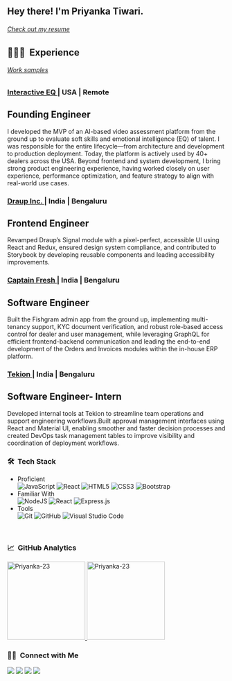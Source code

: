 <h2> Hey there! I'm Priyanka Tiwari. <h6><a href="https://drive.google.com/file/d/1Kdj9jQydQOjwnzfRDrpxwmXxFlXzQ0Ue/view?usp=sharing">Check out my resume</a></h6> </h2>

<h2> 👨🏻‍💻 &nbsp;Experience <h6><a href="https://drive.google.com/drive/folders/1T9zzy4hTKaR4nYv7lEpOLMuXE2ilX8Xh?usp=drive_link">Work samples</a></h6> </h2>
<h3> <a href="https://interactiveeq.com/">Interactive EQ </a> | USA | Remote</h3>
<h2>Founding Engineer</h2>
<section> I developed the MVP of an AI-based video assessment platform from the ground up to evaluate soft skills and emotional intelligence (EQ) of talent. I was responsible for the entire lifecycle—from architecture and development to production deployment. Today, the platform is actively used by 40+ dealers across the USA. Beyond frontend and system development, I bring strong product engineering experience, having worked closely on user experience, performance optimization, and feature strategy to align with real-world use cases. </section>
<h3> <a href="https://draup.com/">Draup Inc. </a> | India | Bengaluru</h3>
<h2>Frontend Engineer</h2>
<section> Revamped Draup’s Signal module with a pixel-perfect, accessible UI using React and Redux, ensured design system compliance, and contributed to Storybook by developing reusable components and leading accessibility improvements. </section>
<h3> <a href="https://www.captainfresh.in/">Captain Fresh </a> | India | Bengaluru</h3>
<h2>Software Engineer</h2>
<section> Built the Fishgram admin app from the ground up, implementing multi-tenancy support, KYC document verification, and robust role-based access control for dealer and user management, while leveraging GraphQL for efficient frontend-backend communication and leading the end-to-end development of the Orders and Invoices modules within the in-house ERP platform. </section>
<h3> <a href="https://tekion.com/">Tekion </a> | India | Bengaluru</h3>
<h2>Software Engineer- Intern</h2>
<section> Developed internal tools at Tekion to streamline team operations and support engineering workflows.Built approval management interfaces using React and Material UI, enabling smoother and faster decision processes and created DevOps task management tables to improve visibility and coordination of deployment workflows.</section>

<h3> 🛠 &nbsp;Tech Stack</h3>

- <section>Proficient</section>
  <img alt="JavaScript" src="https://img.shields.io/badge/javascript-%23323330.svg?style=for-the-badge&logo=javascript&logoColor=%23F7DF1E"/>
   <img alt="React" src="https://img.shields.io/badge/react-%2320232a.svg?style=for-the-badge&logo=react&logoColor=%2361DAFB"/>
    <img alt="HTML5" src="https://img.shields.io/badge/html5-%23E34F26.svg?style=for-the-badge&logo=html5&logoColor=white"/>
  <img alt="CSS3" src="https://img.shields.io/badge/css3-%231572B6.svg?style=for-the-badge&logo=css3&logoColor=white"/>
  <img alt="Bootstrap" src="https://img.shields.io/badge/bootstrap-%23563D7C.svg?style=for-the-badge&logo=bootstrap&logoColor=white"/>
- <section>Familiar With</section>
   <img alt="NodeJS" src="https://img.shields.io/badge/node.js-%2343853D.svg?style=for-the-badge&logo=node.js&logoColor=white"/>
  <img alt="React" src="https://img.shields.io/badge/react-%2320232a.svg?style=for-the-badge&logo=react&logoColor=%2361DAFB"/>
  <img alt="Express.js" src="https://img.shields.io/badge/express.js-%23404d59.svg?style=for-the-badge"/>
  
- <section>Tools</section>
  <img alt="Git" src="https://img.shields.io/badge/git-%23F05033.svg?style=for-the-badge&logo=git&logoColor=white"/>
  <img alt="GitHub" src="https://img.shields.io/badge/github-%23121011.svg?style=for-the-badge&logo=github&logoColor=white"/>
  <img alt="Visual Studio Code" src="https://img.shields.io/badge/VisualStudioCode-0078d7.svg?style=for-the-badge&logo=visual-studio-code&logoColor=white"/>


<br/>

<h3> 📈 &nbsp;GitHub Analytics </h3>


<a href="https://github.com/Priyanka-23">
  <img height="180em" src="https://github-readme-stats.vercel.app/api?username=Priyanka-23&show_icons=true&theme=merko&locale=en" alt="Priyanka-23" />
    
  <img height="180em" src="https://github-readme-stats.vercel.app/api/top-langs?username=Priyanka-23&show_icons=true&theme=tokyonight&locale=en&layout=compact" alt="Priyanka-23" />
</a>


<br/>

<h3> 🤝🏻 &nbsp;Connect with Me </h3>

<p align="left">

<a href="mailto:priyankatiwary23@gmail.com"><img src="https://img.shields.io/badge/-priyankatiwary23@gmail.com-D14836?style=flat&logo=Gmail&logoColor=white"/></a>
 <a href="https://www.linkedin.com/in/priyanka-tiwari-bb4468163"><img src="https://img.shields.io/badge/-Priyanka%20Tiwari-0077B5?style=flat&logo=Linkedin&logoColor=white"/></a>
  <a href="https://www.codechef.com/users/pt_23"><img src="https://img.shields.io/badge/Codechef-pt_23-D14836?style=flat&logo=Codechef&logoColor=black"/></a>
  <a href="https://leetcode.com/priyankatiwary23/"><img src="https://img.shields.io/badge/Leetcode-priyankatiwary23-D14836?style=flat&logo=Leetcode&logoColor=yellow"/></a>
</p>
